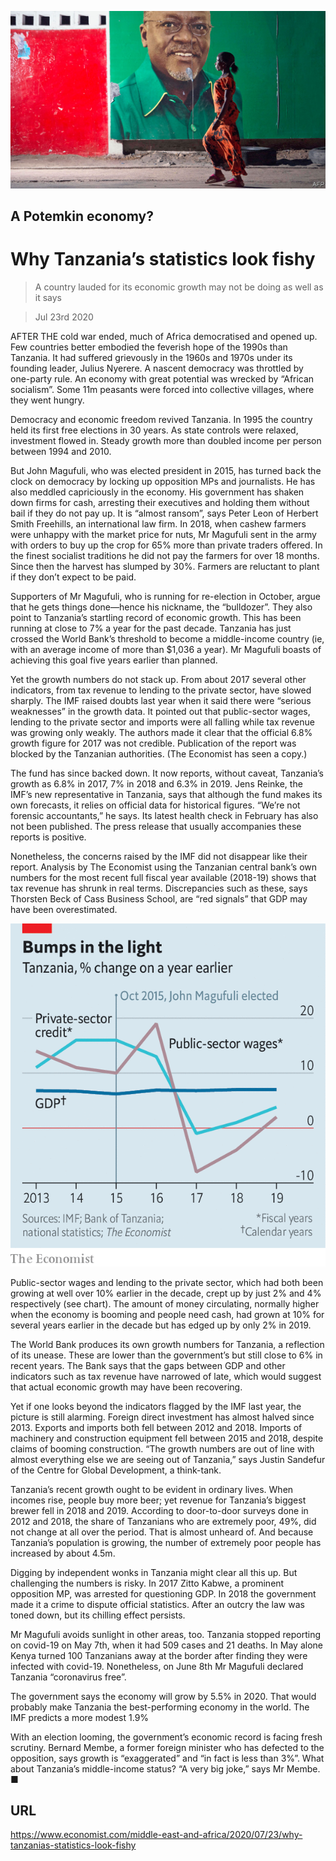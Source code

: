![](./images/20200725_MAP001.jpg)

## A Potemkin economy?

# Why Tanzania’s statistics look fishy

> A country lauded for its economic growth may not be doing as well as it says

> Jul 23rd 2020

AFTER THE cold war ended, much of Africa democratised and opened up. Few countries better embodied the feverish hope of the 1990s than Tanzania. It had suffered grievously in the 1960s and 1970s under its founding leader, Julius Nyerere. A nascent democracy was throttled by one-party rule. An economy with great potential was wrecked by “African socialism”. Some 11m peasants were forced into collective villages, where they went hungry.

Democracy and economic freedom revived Tanzania. In 1995 the country held its first free elections in 30 years. As state controls were relaxed, investment flowed in. Steady growth more than doubled income per person between 1994 and 2010.

But John Magufuli, who was elected president in 2015, has turned back the clock on democracy by locking up opposition MPs and journalists. He has also meddled capriciously in the economy. His government has shaken down firms for cash, arresting their executives and holding them without bail if they do not pay up. It is “almost ransom”, says Peter Leon of Herbert Smith Freehills, an international law firm. In 2018, when cashew farmers were unhappy with the market price for nuts, Mr Magufuli sent in the army with orders to buy up the crop for 65% more than private traders offered. In the finest socialist traditions he did not pay the farmers for over 18 months. Since then the harvest has slumped by 30%. Farmers are reluctant to plant if they don’t expect to be paid.

Supporters of Mr Magufuli, who is running for re-election in October, argue that he gets things done—hence his nickname, the “bulldozer”. They also point to Tanzania’s startling record of economic growth. This has been running at close to 7% a year for the past decade. Tanzania has just crossed the World Bank’s threshold to become a middle-income country (ie, with an average income of more than $1,036 a year). Mr Magufuli boasts of achieving this goal five years earlier than planned.

Yet the growth numbers do not stack up. From about 2017 several other indicators, from tax revenue to lending to the private sector, have slowed sharply. The IMF raised doubts last year when it said there were “serious weaknesses” in the growth data. It pointed out that public-sector wages, lending to the private sector and imports were all falling while tax revenue was growing only weakly. The authors made it clear that the official 6.8% growth figure for 2017 was not credible. Publication of the report was blocked by the Tanzanian authorities. (The Economist has seen a copy.)

The fund has since backed down. It now reports, without caveat, Tanzania’s growth as 6.8% in 2017, 7% in 2018 and 6.3% in 2019. Jens Reinke, the IMF’s new representative in Tanzania, says that although the fund makes its own forecasts, it relies on official data for historical figures. “We’re not forensic accountants,” he says. Its latest health check in February has also not been published. The press release that usually accompanies these reports is positive.

Nonetheless, the concerns raised by the IMF did not disappear like their report. Analysis by The Economist using the Tanzanian central bank’s own numbers for the most recent full fiscal year available (2018-19) shows that tax revenue has shrunk in real terms. Discrepancies such as these, says Thorsten Beck of Cass Business School, are “red signals” that GDP may have been overestimated.



![](./images/20200725_MAC574.png)

Public-sector wages and lending to the private sector, which had both been growing at well over 10% earlier in the decade, crept up by just 2% and 4% respectively (see chart). The amount of money circulating, normally higher when the economy is booming and people need cash, had grown at 10% for several years earlier in the decade but has edged up by only 2% in 2019.

The World Bank produces its own growth numbers for Tanzania, a reflection of its unease. These are lower than the government’s but still close to 6% in recent years. The Bank says that the gaps between GDP and other indicators such as tax revenue have narrowed of late, which would suggest that actual economic growth may have been recovering.

Yet if one looks beyond the indicators flagged by the IMF last year, the picture is still alarming. Foreign direct investment has almost halved since 2013. Exports and imports both fell between 2012 and 2018. Imports of machinery and construction equipment fell between 2015 and 2018, despite claims of booming construction. “The growth numbers are out of line with almost everything else we are seeing out of Tanzania,” says Justin Sandefur of the Centre for Global Development, a think-tank.

Tanzania’s recent growth ought to be evident in ordinary lives. When incomes rise, people buy more beer; yet revenue for Tanzania’s biggest brewer fell in 2018 and 2019. According to door-to-door surveys done in 2012 and 2018, the share of Tanzanians who are extremely poor, 49%, did not change at all over the period. That is almost unheard of. And because Tanzania’s population is growing, the number of extremely poor people has increased by about 4.5m.

Digging by independent wonks in Tanzania might clear all this up. But challenging the numbers is risky. In 2017 Zitto Kabwe, a prominent opposition MP, was arrested for questioning GDP. In 2018 the government made it a crime to dispute official statistics. After an outcry the law was toned down, but its chilling effect persists.

Mr Magufuli avoids sunlight in other areas, too. Tanzania stopped reporting on covid-19 on May 7th, when it had 509 cases and 21 deaths. In May alone Kenya turned 100 Tanzanians away at the border after finding they were infected with covid-19. Nonetheless, on June 8th Mr Magufuli declared Tanzania “coronavirus free”.

The government says the economy will grow by 5.5% in 2020. That would probably make Tanzania the best-performing economy in the world. The IMF predicts a more modest 1.9%

With an election looming, the government’s economic record is facing fresh scrutiny. Bernard Membe, a former foreign minister who has defected to the opposition, says growth is “exaggerated” and “in fact is less than 3%”. What about Tanzania’s middle-income status? “A very big joke,” says Mr Membe. ■

## URL

https://www.economist.com/middle-east-and-africa/2020/07/23/why-tanzanias-statistics-look-fishy
